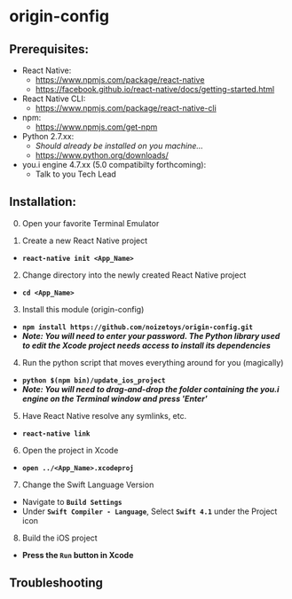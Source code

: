 # origin-config

## Prerequisites:
* React Native:
  * https://www.npmjs.com/package/react-native
  * https://facebook.github.io/react-native/docs/getting-started.html
* React Native CLI:
  * https://www.npmjs.com/package/react-native-cli
* npm:
  * https://www.npmjs.com/get-npm
* Python 2.7.xx:
  * *Should already be installed on you machine...*
  * https://www.python.org/downloads/
* you.i engine 4.7.xx (5.0 compatibilty forthcoming):
  * Talk to you Tech Lead



## Installation:

0. Open your favorite Terminal Emulator

1. Create a new React Native project
  * **`react-native init <App_Name>`**

2. Change directory into the newly created React Native project 
* **`cd <App_Name>`**

3. Install this module (origin-config)
 * **`npm install https://github.com/noizetoys/origin-config.git`**
 * ***Note:  You will need to enter your password.  The Python library used to edit the Xcode project needs access to install its dependencies***
  
4. Run the python script that moves everything around for you (magically)
* **`python $(npm bin)/update_ios_project`**
* ***Note:  You will need to drag-and-drop the folder containing the you.i engine on the Terminal window and press 'Enter'***

5. Have React Native resolve any symlinks, etc.
* **`react-native link`**

6. Open the project in Xcode
* **`open ../<App_Name>.xcodeproj`**

7. Change the Swift Language Version
* Navigate to **`Build Settings`**
* Under **`Swift Compiler - Language`**, Select **`Swift 4.1`** under the Project icon
  
8. Build the iOS project
* **Press the `Run` button in Xcode**


## Troubleshooting
